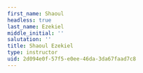 ```yaml
---
first_name: Shaoul
headless: true
last_name: Ezekiel
middle_initial: ''
salutation: ''
title: Shaoul Ezekiel
type: instructor
uid: 2d094e0f-57f5-e0ee-46da-3da67faad7c8
---
```

